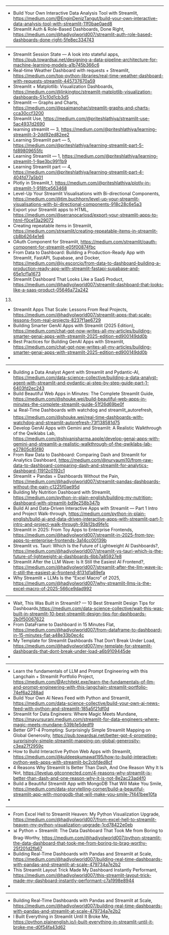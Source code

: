 



---------------------------

- Build Your Own Interactive Data Analysis Tool with Streamlit, https://medium.com/@EnginDenizTangut/build-your-own-interactive-data-analysis-tool-with-streamlit-11f0bae0aed8
- Streamlit Auth & Role-Based Dashboards, Done Right, https://medium.com/@hadiyolworld007/streamlit-auth-role-based-dashboards-done-right-5fe8ec334743

------------------------------------------------------------------------------
  
- Streamlit Session State — A look into stateful apps, https://pub.towardsai.net/designing-a-data-pipeline-architecture-for-machine-learning-models-a1b745b366c6
- Real-time Weather Dashboard with requests + Streamlit, https://medium.com/top-python-libraries/real-time-weather-dashboard-with-requests-streamlit-445737670a59
- Streamlit + Matplotlib: Visualization Dashboards, https://medium.com/@linkingtoc/streamlit-matplotlib-visualization-dashboards-51c10d1cb3d5
- Streamlit — Graphs and Charts, https://medium.com/@psaimanohar/streamlit-graphs-and-charts-cca30ccf3200
- Streamlit Use, https://medium.com/@priteshlathiya/streamlit-use-5ac4937d2690
- learning streamlit — 3, https://medium.com/@priteshlathiya/learning-streamlit-3-2dd92ed82ee2
- Learning Streamlit part — 5, https://medium.com/@priteshlathiya/learning-streamlit-part-5-fd89809655fc
- Learning Streamlit — 1, https://medium.com/@priteshlathiya/learning-streamlit-1-9ae3bc9911b9
- Learning Streamlit part — 4, https://medium.com/@priteshlathiya/learning-streamlit-part-4-404fd77a5b01
- Plotly in Streamlit_1, https://medium.com/@priteshlathiya/plotly-in-streamlit-1-918fce563468
- Level-Up Your Streamlit Visualisations with Bi-directional Components, https://medium.com/@tim.buchhorn/level-up-your-streamlit-visualisations-with-bi-directional-components-918c28c6e5a3
- Export your Streamlit apps to HTML, https://medium.com/@serranocarlosd/export-your-streamlit-apps-to-html-f0ce13a29072
- Creating repeatable items in Streamlit, https://medium.com/streamlit/creating-repeatable-items-in-streamlit-cb8b6264e1e6
- OAuth Component for Streamlit, https://medium.com/streamlit/oauth-component-for-streamlit-e05f00874fbc
- From Data to Dashboard: Building a Production-Ready App with Streamlit, FastAPI, Supabase, and Docker, https://medium.com/@jv.escorcio/from-data-to-dashboard-building-a-production-ready-app-with-streamlit-fastapi-supabase-and-65e1cf1a1673
- Streamlit Dashboard That Looks Like a SaaS Product, https://medium.com/@hadiyolworld007/streamlit-dashboard-that-looks-like-a-saas-product-05646a72a242
13)
 -  Streamlit Apps That Scale: Lessons From Real Projects, https://medium.com/@hadiyolworld007/streamlit-apps-that-scale-lessons-from-real-projects-8237f1ae6729
 -  Building Smarter GenAI Apps with Streamlit (2025 Edition), https://medium.com/chat-gpt-now-writes-all-my-articles/building-smarter-genai-apps-with-streamlit-2025-edition-ed900149dd0b
 -  Best Practices for Building GenAI Apps with Streamlit, https://medium.com/chat-gpt-now-writes-all-my-articles/building-smarter-genai-apps-with-streamlit-2025-edition-ed900149dd0b
 -  

--------------------------------

- Building a Data Analyst Agent with Streamlit and Pydantic-AI, https://medium.com/data-science-collective/building-a-data-analyst-agent-with-streamlit-and-pydantic-ai-step-by-step-guide-part-1-6403fd2ec243
- Build Beautiful Web Apps in Minutes: The Complete Streamlit Guide, https://medium.com/@shouke.wei/build-beautiful-web-apps-in-minutes-the-complete-streamlit-guide-51f26d69be0f
- 📊 Real-Time Dashboards with watchdog and streamlit_autorefresh, https://medium.com/@shouke.wei/real-time-dashboards-with-watchdog-and-streamlit-autorefresh-73f138581d75
- Develop GenAI Apps with Gemini and Streamlit: A Realistic Walkthrough of the Qwiklabs Lab, https://medium.com/@shivanisharma.apple/develop-genai-apps-with-gemini-and-streamlit-a-realistic-walkthrough-of-the-qwiklabs-lab-e27805c85f80
- From Raw Data to Dashboard: Comparing Dash and Streamlit for Analytics Dashboard, https://medium.com/@nuryaumi10/from-raw-data-to-dashboard-comparing-dash-and-streamlit-for-analytics-dashboard-11912c0192c1
- Streamlit + Pandas = Dashboards Without the Pain, https://medium.com/@hadiyolworld007/streamlit-pandas-dashboards-without-the-pain-c1225f0ae95d
- Building My Nutrition Dashboard with Streamlit, https://medium.com/python-in-plain-english/building-my-nutrition-dashboard-with-streamlit-bd9e258b347b
- Build AI and Data-Driven Interactive Apps with Streamlit — Part 1 Intro and Project Walk-through, https://medium.com/python-in-plain-english/build-ai-and-data-driven-interactive-apps-with-streamlit-part-1-intro-and-project-walk-through-93b12bd9fe1c
- Streamlit in 2025: From Toy Apps to Enterprise Frontends, https://medium.com/@hadiyolworld007/streamlit-in-2025-from-toy-apps-to-enterprise-frontends-3a14cc00139b
- Streamlit vs. Tauri: Which Is the Future of Lightweight AI Dashboards?, https://medium.com/@hadiyolworld007/streamlit-vs-tauri-which-is-the-future-of-lightweight-ai-dashboards-6bb7a85927e8
- Streamlit After the LLM Wave: Is It Still the Easiest AI Frontend?, https://medium.com/@hadiyolworld007/streamlit-after-the-llm-wave-is-it-still-the-easiest-ai-frontend-8131d1a89efa
- Why Streamlit + LLMs Is the “Excel Macro” of 2025, https://medium.com/@hadiyolworld007/why-streamlit-llms-is-the-excel-macro-of-2025-566ce9dad992

------------------------------------------------------------


- Wait, This Was Built in Streamlit? — 10 Best Streamlit Design Tips for Dashboards,https://medium.com/data-science-collective/wait-this-was-built-in-streamlit-10-best-streamlit-design-tips-for-dashboards-2b0f50067622
- From DataFrame to Dashboard in 15 Minutes Flat, https://medium.com/@hadiyolworld007/from-dataframe-to-dashboard-in-15-minutes-flat-a48e33b0ec4c
- My Template for Streamlit Dashboards That Don’t Break Under Load, https://medium.com/@hadiyolworld007/my-template-for-streamlit-dashboards-that-dont-break-under-load-a6b9109445de
- 

------------------------------------------------------------------------------------------------------------------------

- Learn the fundamentals of LLM and Prompt Engineering with this Langchain + Streamlit Portfolio Project, https://medium.com/@Architekt.exe/learn-the-fundamentals-of-llm-and-prompt-engineering-with-this-langchain-streamlit-portfolio-74ef6a2288ad
- Build Your Own AI News Feed with Python and Streamlit, https://medium.com/data-science-collective/build-your-own-ai-news-feed-with-python-and-streamlit-185a5f21df0d
- Streamlit for Data Engineers: Where Magic Meets Mundane, https://mayursurani.medium.com/streamlit-for-data-engineers-where-magic-meets-mundane-539b1e5dedf9
- Better GPT-4 Prompting: Surprisingly Simple Streamlit Mapping on Global Generosity, https://pub.towardsai.net/better-gpt-4-prompting-surprisingly-simple-streamlit-mapping-on-global-generosity-c3ea27f2959c
- How to Build Interactive Python Web Apps with Streamlit, https://medium.com/@kuldeepkumawat195/how-to-build-interactive-python-web-apps-with-streamlit-bc2cbfded8cf
- 4 Reasons Why Streamlit Is Better Than Dash, And One Reason Why It Is Not, https://levelup.gitconnected.com/4-reasons-why-streamlit-is-better-than-dash-and-one-reason-why-it-is-not-8e2ac23ad4f0
- Build a Beautiful Streamlit App with MongoDB That Will Make You Smile, https://medium.com/data-storytelling-corner/build-a-beautiful-streamlit-app-with-mongodb-that-will-make-you-smile-7f441bee10fa
- 
----------------------------------------------------------------------

- From Excel Hell to Streamlit Heaven: My Python Visualization Upgrade, https://medium.com/@hadiyolworld007/from-excel-hell-to-streamlit-heaven-my-python-visualization-upgrade-1cd78422e0eb
- 📊 Python + Streamlit: The Data Dashboard That Took Me from Boring to Brag-Worthy, https://medium.com/@hadiyolworld007/python-streamlit-the-data-dashboard-that-took-me-from-boring-to-brag-worthy-25f201d2fb67
- Building Real-Time Dashboards with Pandas and Streamlit at Scale, https://medium.com/@hadiyolworld007/building-real-time-dashboards-with-pandas-and-streamlit-at-scale-479734a7e2b2
- This Streamlit Layout Trick Made My Dashboard Instantly Performant, https://medium.com/@hadiyolworld007/this-streamlit-layout-trick-made-my-dashboard-instantly-performant-c7a1998e8944
- 

  
--------------------------------------------

- Building Real-Time Dashboards with Pandas and Streamlit at Scale,  https://medium.com/@hadiyolworld007/building-real-time-dashboards-with-pandas-and-streamlit-at-scale-479734a7e2b2
- I Built Everything in Streamlit Until It Broke Me, https://python.plainenglish.io/i-built-everything-in-streamlit-until-it-broke-me-d0f54fa43d62

